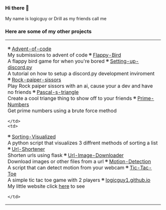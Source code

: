 ### Hi there 👋
My name is logicguy or Drill as my friends call me

### Here are some of my other projects




<table>
  <tr>
    <td>

܍ [Advent-of-code](https://github.com/logicguy1/Advent-of-code)  
  My submissions to advent of code 
܍ [Flappy-Bird](https://github.com/logicguy1/Flappy-Bird)  
  A flappy bird game for when you're bored 
܍ [Setting-up-discord.py](https://github.com/logicguy1/Setting-up-discord.py)  
  A tutorial on how to setup a discord.py development inviroment 
܍ [Rock-paiper-sissors](https://github.com/logicguy1/Rock-paiper-sissors)  
  Play Rock paiper sissors with an ai, cause your a dev and have no friends 
܍ [Pascal-s-triangle](https://github.com/logicguy1/Pascal-s-triangle)  
  Create a cool triange thing to show off to your friends 
܍ [Prime-Numbers](https://github.com/logicguy1/Prime-Numbers)  
  Get prime numbers using a brute force method 

    </td>
    <td>

܍ [Sorting-Visualized](https://github.com/logicguy1/Sorting-Visualized)  
  A python script that visualizes 3 diffrent methods of sorting a list 
܍ [Url-Shortener](https://github.com/logicguy1/Url-Shortener)  
  Shorten urls using flask 
܍ [Url-Image-Downloader](https://github.com/logicguy1/Url-Image-Downloader)  
  Download images or other files from a url 
܍ [Motion-Detection](https://github.com/logicguy1/Motion-Detection)  
  A script that can detect motion from your webcam 
܍ [Tic-Tac-Toe](https://github.com/logicguy1/Tic-Tac-Toe)  
  A simple tic tac toe game with 2 players
܍ [logicguy1.github.io](https://github.com/logicguy1/logicguy1.github.io)  
  My little website click [here](https://logicguy1.github.io) to see

    </td>
  </tr>
</table>


<!--
**logicguy1/logicguy1** is a ✨ _special_ ✨ repository because its `README.md` (this file) appears on your GitHub profile.

Here are some ideas to get you started:

- 🔭 I’m currently working on ...
- 🌱 I’m currently learning ...
- 👯 I’m looking to collaborate on ...
- 🤔 I’m looking for help with ...
- 💬 Ask me about ... 
- 📫 How to reach me: ...
- 😄 Pronouns: ...
- ⚡ Fun fact: ...
-->
